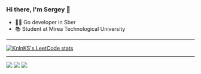 ### Hi there, I'm Sergey 👋


- :technologist: Go developer in Sber
- :books: Student at Mirea Technological University
_________________
[![KnlnKS's LeetCode stats](https://leetcode-stats-six.vercel.app/api?username=gxrlxv&theme=dark)](https://github.com/KnlnKS/leetcode-stats)
_________________
![](https://github-profile-summary-cards.vercel.app/api/cards/profile-details?username=gxrlxv&theme=github_dark)
![](https://github-profile-summary-cards.vercel.app/api/cards/most-commit-language?username=gxrlxv&theme=github_dark)
![](https://github-profile-summary-cards.vercel.app/api/cards/stats?username=gxrlxv&theme=github_dark)
